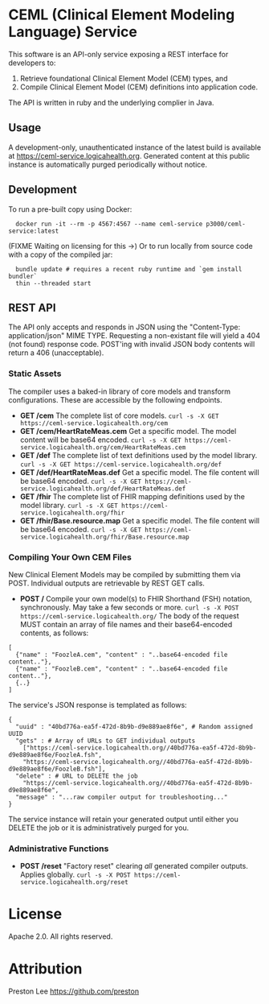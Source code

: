 # CEML (Clinical Element Modeling Language) Service

This software is an API-only service exposing a REST interface for developers to:

1. Retrieve foundational Clinical Element Model (CEM) types, and 
1. Compile Clinical Element Model (CEM) definitions into application code.

The API is written in ruby and the underlying complier in Java.

## Usage
A development-only, unauthenticated instance of the latest build is available at https://ceml-service.logicahealth.org. Generated content at this public instance is automatically purged periodically without notice.

## Development

To run a pre-built copy using Docker:
```
  docker run -it --rm -p 4567:4567 --name ceml-service p3000/ceml-service:latest
```

(FIXME Waiting on licensing for this ->) Or to run locally from source code with a copy of the compiled jar:

```
  bundle update # requires a recent ruby runtime and `gem install bundler`
  thin --threaded start
```

## REST API
The API only accepts and responds in JSON using the "Content-Type: application/json" MIME TYPE. Requesting a non-existant file will yield a 404 (not found) response code. POST'ing with invalid JSON body contents will return a 406 (unacceptable).

### Static Assets
The compiler uses a baked-in library of core models and transform configurations. These are accessible by the following endpoints.

  * **GET /cem** The complete list of core models. `curl -s -X GET https://ceml-service.logicahealth.org/cem`
  * **GET /cem/HeartRateMeas.cem** Get a specific model. The model content will be base64 encoded. `curl -s -X GET https://ceml-service.logicahealth.org/cem/HeartRateMeas.cem`
  * **GET /def** The complete list of text definitions used by the model library. `curl -s -X GET https://ceml-service.logicahealth.org/def`
  * **GET /def/HeartRateMeas.def** Get a specific model. The file content will be base64 encoded. `curl -s -X GET https://ceml-service.logicahealth.org/def/HeartRateMeas.def`
  * **GET /fhir** The complete list of FHIR mapping definitions used by the model library. `curl -s -X GET https://ceml-service.logicahealth.org/fhir`
  * **GET /fhir/Base.resource.map** Get a specific model. The file content will be base64 encoded. `curl -s -X GET https://ceml-service.logicahealth.org/fhir/Base.resource.map`

### Compiling Your Own CEM Files
New Clinical Element Models may be compiled by submitting them via POST. Individual outputs are retrievable by REST GET calls.
  *  **POST /** Compile your own model(s) to FHIR Shorthand (FSH) notation, synchronously. May take a few seconds or more. `curl -s -X POST https://ceml-service.logicahealth.org/` The body of the request MUST contain an array of file names and their base64-encoded contents, as follows:

```
[
  {"name" : "FoozleA.cem", "content" : "..base64-encoded file content.."},
  {"name" : "FoozleB.cem", "content" : "..base64-encoded file content.."},
  {..}
]
```

The service's JSON response is templated as follows:

```
{
  "uuid" : "40bd776a-ea5f-472d-8b9b-d9e889ae8f6e", # Random assigned UUID
  "gets" : # Array of URLs to GET individual outputs
    ["https://ceml-service.logicahealth.org//40bd776a-ea5f-472d-8b9b-d9e889ae8f6e/FoozleA.fsh",
    "https://ceml-service.logicahealth.org//40bd776a-ea5f-472d-8b9b-d9e889ae8f6e/FoozleB.fsh"],
  "delete" : # URL to DELETE the job
    "https://ceml-service.logicahealth.org//40bd776a-ea5f-472d-8b9b-d9e889ae8f6e",
  "message" : "...raw compiler output for troubleshooting..."
}
```

The service instance will retain your generated output until either you DELETE the job or it is administratively purged for you.
### Administrative Functions

  * **POST /reset** "Factory reset" clearing _all_ generated compiler outputs. Applies globally. `curl -s -X POST https://ceml-service.logicahealth.org/reset`

# License
Apache 2.0. All rights reserved.
# Attribution
Preston Lee https://github.com/preston